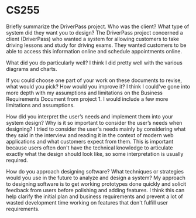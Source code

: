 # CS255
Briefly summarize the DriverPass project. Who was the client? What type of system did they want you to design? The DriverPass project concerned a client (DriverPass) who wanted a system for allowing customers to take driving lessons and study for driving exams. They wanted customers to be able to access this information online and schedule appointments online.

What did you do particularly well? I think I did pretty well with the various diagrams and charts.

If you could choose one part of your work on these documents to revise, what would you pick? How would you improve it? I think I could've gone into more depth with my assumptions and limitations on the Business Requirements Document from project 1. I would include a few more limitations and assumptions.

How did you interpret the user’s needs and implement them into your system design? Why is it so important to consider the user’s needs when designing? I tried to consider the user's needs mainly by considering what they said in the interview and reading it in the context of modern web applications and what customers expect from them. This is important because users often don't have the technical knowledge to articulate exactly what the design should look like, so some interpretation is usually required.

How do you approach designing software? What techniques or strategies would you use in the future to analyze and design a system? My approach to designing software is to get working prototypes done quickly and solicit feedback from users before polishing and adding features. I think this can help clarify the initial plan and business requirements and prevent a lot of wasted development time working on features that don't fulfill user requirements.
